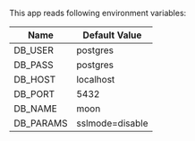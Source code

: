 This app reads following environment variables:

| Name      | Default Value   |
|-----------|-----------------|
| DB_USER   | postgres        |
| DB_PASS   | postgres        |
| DB_HOST   | localhost       |
| DB_PORT   | 5432            |
| DB_NAME   | moon            |
| DB_PARAMS | sslmode=disable |
